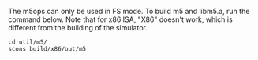 The m5ops can only be used in FS mode. To build m5 and libm5.a, run the command below.
Note that for x86 ISA, "X86" doesn't work, which is different from the building of the simulator.

```
cd util/m5/
scons build/x86/out/m5
```
